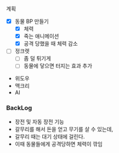 계획

- [x] 동물 BP 만들기
    - [x] 체력
    - [x] 죽는 애니메이션
    - [x] 공격 당했을 때 체력 감소

- [ ] 정크렛
    - [ ] 좀 덜 튀기게
    - [ ] 동물에 닿으면 터지는 효과 추가
- 위도우
- 맥크리
- AI

### BackLog

- 장전 및 자동 장전 기능
- 갈무리를 해서 돈을 얻고 무기를 살 수 있는데,
- 갈무리 때는 대기 상태에 걸린다.
- 이때 동물들에게 공격당하면 체력이 깎임